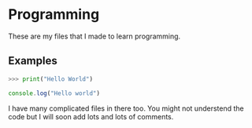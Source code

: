 # Programming
These are my files that I made to learn programming.
## Examples 
```python
>>> print("Hello World")
```
```javascript
console.log("Hello world")
```
I have many complicated files in there too. You might not understend the code but I will soon add lots and lots of comments.